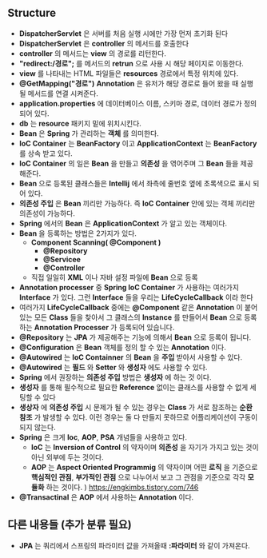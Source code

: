 ## Structure
  * __DispatcherServlet__ 은 서버를 처음 실행 시에만 가장 먼저 초기화 된다
  * __DispatcherServlet__ 은 __controller__ 의 메서드를 호출한다
  * __controller__ 의 메서드는 __view__ 의 경로를 리턴한다.
  * __"redirect:/경로";__ 를 메서드의 __retrun__ 으로 사용 시 해당 페이지로 이동한다.
  * __view__ 를 나타내는 HTML 파일들은 __resources__ 경로에서 특정 위치에 있다.
  * __@GetMapping("경로")__ __Annotation__ 은 유저가 해당 경로로 들어 왔을 때 실행될 메서드를 연결 시켜준다.
  * __application.properties__ 에 데이터베이스 이름, 스키마 경로, 데이터 경로가 정의되어 있다.
  * __db__ 는 __resource__ 패키지 밑에 위치시킨다.
  * __Bean__ 은 __Spring__ 가 관리하는 __객체__ 를 의미한다.
  * __IoC Container__ 는 __BeanFactory__ 이고 __ApplicationContext__ 는 __BeanFactory__ 를 상속 받고 있다.
  * __IoC Container__ 의 일은 __Bean__ 을 만들고 __의존성__ 을 엮어주며 그 __Bean__ 들을 제공해준다.
  * __Bean__ 으로 등록된 클래스들은 __Intellij__ 에서 좌측에 줄번호 옆에 초록색으로 표시 되어 있다.
  * __의존성 주입__ 은 __Bean__ 끼리만 가능하다. 즉 __IoC Container__ 안에 있는 객체 끼리만 의존성이 가능하다.
  * __Spring__ 에서의 __Bean__ 은 __ApplicationContext__ 가 알고 있는 객체이다.
  * __Bean__ 을 등록하는 방법은 2가지가 있다.
    * __Component Scanning( @Component )__ 
      * __@Repository__
      * __@Servicee__
      * __@Controller__
    * 직접 일일히 __XML__ 이나 자바 설정 파일에 __Bean__ 으로 등록
  * __Annotation processer__ 중 __Spring IoC Container__ 가 사용하는 여러가지 __Interface__ 가 있다.
    그런 __Interface__ 들을 우리는 __LifeCycleCallback__ 이라 한다
  * 여러가지 __LifeCycleCallback__ 중에는 __@Component__ 같은 __Annotation__ 이 붙어 있는 모든 __Class__ 들을 찾아서
    그 클래스의 __Instance__ 를 만들어서 __Bean__ 으로 등록하는 __Annotation Processer__ 가 등록되어 있습니다.
  * __@Repository__ 는 __JPA__ 가 제공해주는 기능에 의해서 __Bean__ 으로 등록이 됩니다.
  * __@Configuration__ 은 __Bean__ 객체를 정의 할 수 있는 __Annotation__ 이다.
  * __@Autowired__ 는 __IoC Containner__ 의 __Bean__ 을 __주입__ 받아서 사용할 수 있다.
  * __@Autowired__ 는 __필드__ 와 __Setter__ 와 __생성자__ 에도 사용할 수 있다.
  * __Spring__ 에서 권장하는 __의존성 주입__ 방법은 __생성자__ 에 하는 것 이다.
  * __생성자__ 를 통해 필수적으로 필요한 __Reference__ 없이는 클래스를 사용할 수 없게 세팅할 수 있다
  * __생상자__ 에 __의존성 주입__ 시 문제가 될 수 있는 경우는 __Class__ 가 서로 참조하는 __순환 참조__ 가 발생할 수 있다.
    이런 경우는 둘 다 만들지 못하므로 어플리케이션이 구동이 되지 않는다.
  * __Spring__ 은 크게 __Ioc__, __AOP__, __PSA__ 개념들을 사용하고 있다.
    * __IoC__ 는 __Inversion of Control__ 의 약자이며 __의존성__ 을 자기가 가지고 있는 것이 아닌 외부에 두는 것이다.
    * __AOP__ 는 __Aspect Oriented Programmig__ 의 약자이며 
      어떤 __로직__ 을 기준으로 __핵심적인 관점__, __부가적인 관점__ 으로 나누어서 보고 그 관점을 기준으로 각각 __모듈화__ 하는 것이다.
      ) https://engkimbs.tistory.com/746
  * __@Transactinal__ 은 __AOP__ 에서 사용하는 __Annotation__ 이다.


 ## 다른 내용들 (추가 분류 필요)
  *  __JPA__ 는 쿼리에서 스프링의 파라미터 값을 가져올때 __:파라미터__ 와 같이 가져온다.
  